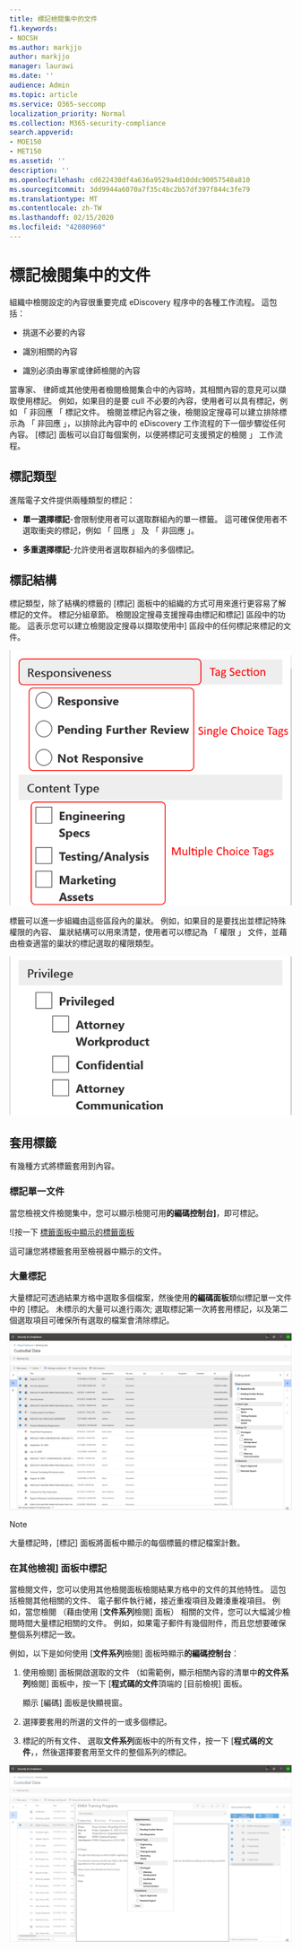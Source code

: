 ```yaml
---
title: 標記檢閱集中的文件
f1.keywords:
- NOCSH
ms.author: markjjo
author: markjjo
manager: laurawi
ms.date: ''
audience: Admin
ms.topic: article
ms.service: O365-seccomp
localization_priority: Normal
ms.collection: M365-security-compliance
search.appverid:
- MOE150
- MET150
ms.assetid: ''
description: ''
ms.openlocfilehash: cd622430df4a636a9529a4d10ddc90057548a810
ms.sourcegitcommit: 3dd9944a6070a7f35c4bc2b57df397f844c3fe79
ms.translationtype: MT
ms.contentlocale: zh-TW
ms.lasthandoff: 02/15/2020
ms.locfileid: "42080960"
---
```

# <a name="tag-documents-in-a-review-set"></a>標記檢閱集中的文件

組織中檢閱設定的內容很重要完成 eDiscovery 程序中的各種工作流程。 這包括：

-  挑選不必要的內容

- 識別相關的內容
 
-  識別必須由專家或律師檢閱的內容

當專家、 律師或其他使用者檢閱檢閱集合中的內容時，其相關內容的意見可以擷取使用標記。 例如，如果目的是要 cull 不必要的內容，使用者可以具有標記，例如 「 非回應 「 標記文件。 檢閱並標記內容之後，檢閱設定搜尋可以建立排除標示為 「 非回應 」，以排除此內容中的 eDiscovery 工作流程的下一個步驟從任何內容。 [標記] 面板可以自訂每個案例，以便將標記可支援預定的檢閱 」 工作流程。

## <a name="tag-types"></a>標記類型

進階電子文件提供兩種類型的標記：

- **單一選擇標記**-會限制使用者可以選取群組內的單一標籤。 這可確保使用者不選取衝突的標記，例如 「 回應 」 及 「 非回應 」。 

- **多重選擇標記**-允許使用者選取群組內的多個標記。

## <a name="tag-structure"></a>標記結構

標記類型，除了結構的標籤的 [標記] 面板中的組織的方式可用來進行更容易了解標記的文件。 標記分組章節。 檢閱設定搜尋支援搜尋由標記和標記] 區段中的功能。 這表示您可以建立檢閱設定搜尋以擷取使用中] 區段中的任何標記來標記的文件。

![在 [標籤] 面板中的標記區段](../media/Tagtypes.png)

標籤可以進一步組織由這些區段內的巢狀。 例如，如果目的是要找出並標記特殊權限的內容、 巢狀結構可以用來清楚，使用者可以標記為 「 權限 」 文件，並藉由檢查適當的巢狀的標記選取的權限類型。

![標記區段內的巢狀的標記](../media/Nestingtags.png)

## <a name="applying-tags"></a>套用標籤

有幾種方式將標籤套用到內容。

### <a name="tagging-a-single-document"></a>標記單一文件

當您檢視文件檢閱集中，您可以顯示檢閱可用**的編碼控制台]**，即可標記。

![按一下 [標籤面板中顯示的標籤面板](../media/Singledoctag.png)

這可讓您將標籤套用至檢視器中顯示的文件。

### <a name="bulk-tagging"></a>大量標記

大量標記可透過結果方格中選取多個檔案，然後使用**的編碼面板**類似標記單一文件中的 [標記。 未標示的大量可以進行兩次; 選取標記第一次將套用標記，以及第二個選取項目可確保所有選取的檔案會清除標記。

![行動電話的螢幕擷取畫面會自動產生描述](../media/Bulktag.png)

> [!NOTE]
> 大量標記時，[標記] 面板將面板中顯示的每個標籤的標記檔案計數。

### <a name="tagging-in-other-review-panels"></a>在其他檢視] 面板中標記

當檢閱文件，您可以使用其他檢閱面板檢閱結果方格中的文件的其他特性。 這包括檢閱其他相關的文件、 電子郵件執行緒，接近重複項目及雜湊重複項目。 例如，當您檢閱 （藉由使用 [**文件系列**檢閱] 面板） 相關的文件，您可以大幅減少檢閱時間大量標記相關的文件。 例如，如果電子郵件有幾個附件，而且您想要確保整個系列標記一致。

例如，以下是如何使用 [**文件系列**檢閱] 面板時顯示**的編碼控制台**：

1. 使用檢閱] 面板開啟選取的文件 （如需範例，顯示相關內容的清單中**的文件系列**檢閱] 面板中，按一下 [**程式碼的文件**頂端的 [目前檢視] 面板。

   顯示 [編碼] 面板是快顯視窗。

2. 選擇要套用的所選的文件的一或多個標記。 

3. 標記的所有文件、 選取**文件系列**面板中的所有文件，按一下 [**程式碼的文件**，，然後選擇要套用至文件的整個系列的標記。

![社交媒體張貼描述自動產生的螢幕擷取畫面](../media/Relatedtag.png)
